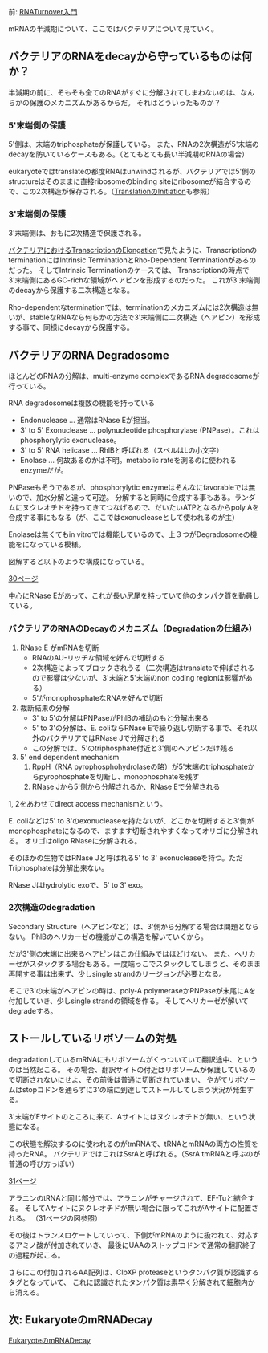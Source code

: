 前: [RNATurnover入門](RNATurnover入門.md)

mRNAの半減期について、ここではバクテリアについて見ていく。

## バクテリアのRNAをdecayから守っているものは何か？

半減期の前に、そもそも全てのRNAがすぐに分解されてしまわないのは、なんらかの保護のメカニズムがあるからだ。
それはどういったものか？

### 5'末端側の保護

5'側は、末端のtriphosphateが保護している。
また、RNAの2次構造が5'末端のdecayを防いているケースもある。（とてもとても長い半減期のRNAの場合）

eukaryoteではtranslateの都度RNAはunwindされるが、バクテリアでは5'側のstructureはそのままに直接ribosomeのbinding siteにribosomeが結合するので、この2次構造が保存される。（[TranslationのInitiation](TranslationのInitiation.md)も参照）

### 3'末端側の保護

3'末端側は、おもに2次構造で保護される。

[バクテリアにおけるTranscriptionのElongation](バクテリアにおけるTranscriptionのElongation.md)で見たように、TranscriptionのterminationにはIntrinsic TerminationとRho-Dependent Terminationがあるのだった。
そしてIntrinsic Terminationのケースでは、
Transcriptionの時点で3'末端側にあるGC-richな領域がヘアピンを形成するのだった。
これが3'末端側のdecayから保護する二次構造となる。

Rho-dependentなterminationでは、terminationのメカニズムには2次構造は無いが、stableなRNAなら何らかの方法で3'末端側に二次構造（ヘアピン）を形成する事で、同様にdecayから保護する。

## バクテリアのRNA Degradosome

ほとんどのRNAの分解は、multi-enzyme complexであるRNA degradosomeが行っている。

RNA degradosomeは複数の機能を持っている

- Endonuclease ... 通常はRNase Eが担当。
- 3' to 5' Exonuclease ... polynucleotide phosphorylase (PNPase）。これはphosphorylytic exonuclease。
- 3' to 5' RNA helicase ... RhlBと呼ばれる（スペルはLの小文字）
- Enolase ... 何故あるのかは不明。metabolic rateを測るのに使われるenzymeだが。

PNPaseもそうであるが、phosphorylytic enzymeはそんなにfavorableでは無いので、加水分解と違って可逆。
分解すると同時に合成する事もある。ランダムにヌクレオチドを持ってきてつなげるので、だいたいATPとなるからpoly Aを合成する事にもなる（が、ここではexonucleaseとして使われるのが主）

Enolaseは無くてもin vitroでは機能しているので、上３つがDegradosomeの機能をになっている模様。

図解すると以下のような構成になっている。

[30ページ](https://karino2.github.io/ImageGallery/MolecularBiology728x3.html#lg=1&slide=29)

中心にRNase Eがあって、これが長い尻尾を持っていて他のタンパク質を動員している。

### バクテリアのRNAのDecayのメカニズム（Degradationの仕組み）

1. RNase E がmRNAを切断
    - RNAのAU-リッチな領域を好んで切断する
    - 2次構造によってブロックされうる（二次構造はtranslateで伸ばされるので影響は少ないが、3'末端と5'末端のnon coding regionは影響がある）
    - 5'がmonophosphateなRNAを好んで切断
2. 裁断結果の分解
    - 3' to 5'の分解はPNPaseがPhlBの補助のもと分解出来る
    - 5' to 3'の分解は、E. coliならRNase Eで繰り返し切断する事で、それ以外のバクテリアではRNase Jで分解される
    - この分解では、5'のtriphosphate付近と3'側のヘアピンだけ残る
3. 5' end dependent mechanism
    1. RppH（RNA pyrophosphohydrolaseの略）が5'末端のtriphosphateからpyrophosphateを切断し、monophosphateを残す
    2.  RNase Jから5'側から分解されるか、RNase Eで分解される

1, 2をあわせてdirect access mechanismという。

E. coliなどは5' to 3'のexonucleaseを持たないが、どこかを切断すると3'側がmonophosphateになるので、ますます切断されやすくなってオリゴに分解される。
オリゴはoligo RNaseに分解される。

そのほかの生物ではRNase Jと呼ばれる5' to 3' exonucleaseを持つ。ただTriphosphateは分解出来ない。

RNase Jはhydrolytic exoで、5' to 3' exo。

### 2次構造のdegradation

Secondary Structure（ヘアピンなど）は、3'側から分解する場合は問題とならない。
PhlBのヘリカーゼの機能がこの構造を解いていくから。

だが3'側の末端に出来るヘアピンはこの仕組みではほどけない。
また、ヘリカーゼがスタックする場合もある。一度端っこでスタックしてしまうと、そのまま再開する事は出来ず、少しsingle strandのリージョンが必要となる。

そこで3'の末端がヘアピンの時は、poly-A polymeraseかPNPaseが末尾にAを付加していき、少しsingle strandの領域を作る。
そしてヘリカーゼが解いてdegradeする。

## ストールしているリボソームの対処

degradationしているmRNAにもリボソームがくっついていて翻訳途中、というのは当然起こる。
その場合、翻訳サイトの付近はリボソームが保護しているので切断されないにせよ、その前後は普通に切断されていまい、
やがてリボソームはstopコドンを通らずに3'の端に到達してストールしてしまう状況が発生する。

3'末端がEサイトのところに来て、Aサイトにはヌクレオチドが無い、という状態になる。

この状態を解決するのに使われるのがtmRNAで、tRNAとmRNAの両方の性質を持ったRNA。
バクテリアではこれはSsrAと呼ばれる。（SsrA tmRNAと呼ぶのが普通の呼び方っぽい）

[31ページ](https://karino2.github.io/ImageGallery/MolecularBiology728x3.html#lg=1&slide=30)

アラニンのtRNAと同じ部分では、アラニンがチャージされて、EF-Tuと結合する。
そしてAサイトにヌクレオチドが無い場合に限ってこれがAサイトに配置される。
（31ページの図参照）

その後はトランスロケートしていって、下側がmRNAのように扱われて、対応するアミノ酸が付加されていき、
最後にUAAのストップコドンで通常の翻訳終了の過程が起こる。

さらにこの付加されるAA配列は、ClpXP proteaseというタンパク質が認識するタグとなっていて、
これに認識されたタンパク質は素早く分解されて細胞内から消える。

## 次: EukaryoteのmRNADecay

[EukaryoteのmRNADecay](EukaryoteのmRNADecay.md)